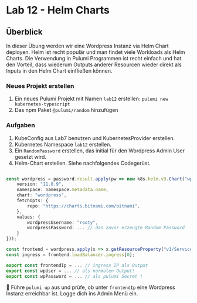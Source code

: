 # Lab 12 - Helm Charts

## Überblick

In dieser Übung werden wir eine Wordpress Instanz via Helm Chart deployen. Helm ist recht populär und man findet viele Workloads als Helm Charts. Die Verwendung in Pulumi Programmen ist recht einfach und hat den Vorteil, dass wiederum Outputs anderer Resourcen wieder direkt als Inputs in den Helm Chart einfließen können.

### Neues Projekt erstellen

1. Ein neues Pulumi Projekt mit Namen `lab12` erstellen: `pulumi new kubernetes-typescript`
2. Das npm Paket `@pulumi/random` hinzufügen

### Aufgaben

1. KubeConfig aus Lab7 benutzen und KubernetesProvider erstellen.
2. Kubernetes Namespace `lab12` erstellen.
3. Ein `RandomPassword` erstellen, das initial für den Wordpress Admin User gesetzt wird.
4. Helm-Chart erstellen. Siehe nachfolgendes Codegerüst.

```ts

const wordpress = password.result.apply(pw => new k8s.helm.v3.Chart("wp", {
    version: "11.0.9",
    namespace: namespace.metadata.name,
    chart: "wordpress",
    fetchOpts: {
        repo: "https://charts.bitnami.com/bitnami",
    },
    values: {
        wordpressUsername: "rooty",
        wordpressPassword: ... // das zuvor erzeugte Random Password
    }
}));

const frontend = wordpress.apply(x => x.getResourceProperty("v1/Service", "lab12", "wp-wordpress", "status"));
const ingress = frontend.loadBalancer.ingress[0];

export const frontendIp = ... // ingress IP als Output
export const wpUser = ... // als normalen Output!
export const wpPassword = ... // als pulumi Secret !
```

:muscle: Führe `pulumi up` aus und prüfe, ob unter `frontendIp` eine Wordpress Instanz erreichbar ist. Logge dich ins Admin Menü ein.
